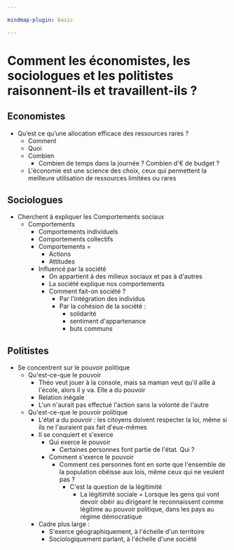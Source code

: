```yaml
---

mindmap-plugin: basic

---
```


# Comment les économistes, les sociologues et les politistes raisonnent-ils et travaillent-ils ?

## Economistes
- Qu’est ce qu’une allocation efficace des ressources rares ?
   - Comment
   - Quoi
   - Combien
      - Combien de temps dans la journée ?
         Combien d'€ de budget ?
   - L'économie est une science des choix, ceux qui permettent la meilleure utilisation de ressources limitées ou rares

## Sociologues
- Cherchent à expliquer les Comportements sociaux
   - Comportements
      - Comportements individuels
      - Comportements collectifs
      - Comportements =
         - Actions
         - Attitudes
      - Influencé par la société
         - On appartient à des milieux sociaux et pas à d'autres
         - La société explique nos comportements
         - Comment fait-on société ?
            - Par l'intégration des individus
            - Par la cohésion de la société :
               - solidarité
               - sentiment d'appartenance
               - buts communs

## Politistes
- Se concentrent sur le pouvoir politique
   - Qu'est-ce-que le pouvoir
      - Théo veut jouer à la console, mais sa maman veut qu'il aille à l'école, alors il y va. Elle a du pouvoir
      - Relation inégale
      - L'un n'aurait pas effectué l'action sans la volonté de l'autre
   - Qu'est-ce-que le pouvoir politique
      - L'état a du pouvoir : les citoyens doivent respecter la loi, même si ils ne l'auraient pas fait d'eux-mêmes
      - Il se conquiert et s'exerce
         - Qui exerce le pouvoir
            - Certaines personnes font partie de l'état. Qui ?
         - Comment s'exerce le pouvoir
            - Comment ces personnes font en sorte que l'ensemble de la population obéisse aux lois, même ceux qui ne veulent pas ?
               - C'est la question de la légitimité
                  - La légitimité sociale = Lorsque les gens qui vont devoir obéir au dirigeant le reconnaissent comme légitime au pouvoir politique, dans les pays au régime démocratique
      - Cadre plus large :
         - S'exerce géographiquement, à l'échelle d'un territoire
         - Sociologiquement parlant, à l'échelle d'une société